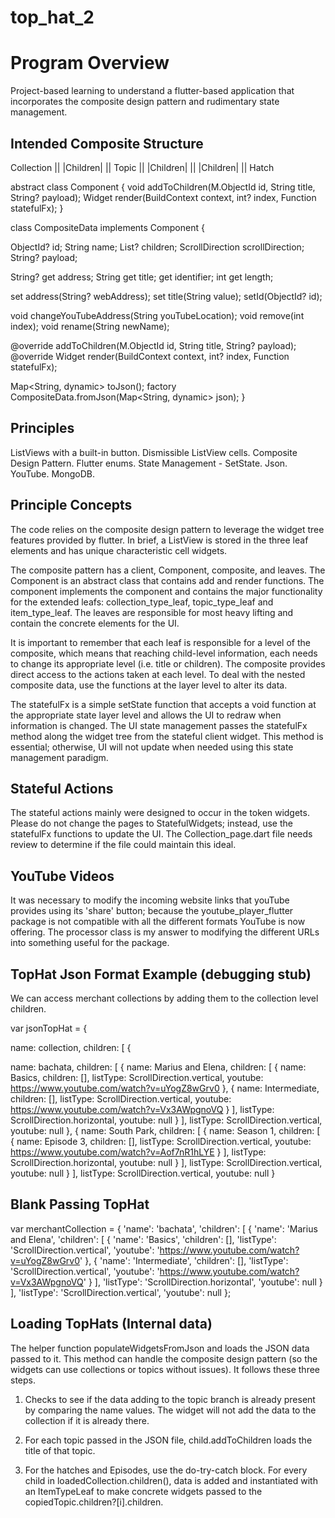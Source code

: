 # top_hat_2

# Program Overview

Project-based learning to understand a flutter-based application that incorporates the composite design pattern and rudimentary state management.

## Intended Composite Structure

Collection
 ||
|Children|
 ||
 Topic
 ||
|Children|
 ||
|Children|
 ||
 Hatch

abstract class Component {
 void addToChildren(M.ObjectId id, String title, String? payload);
 Widget render(BuildContext context, int? index, Function statefulFx);
}

class CompositeData implements Component {
 
 ObjectId? id;
 String name;
 List<CompositeData>? children;
 ScrollDirection scrollDirection;
 String? payload;

 String? get address;
 String get title;
 get identifier;
 int get length;

 set address(String? webAddress);
 set title(String value);
 setId(ObjectId? id);
 
 void changeYouTubeAddress(String youTubeLocation);
 void remove(int index);
 void rename(String newName);

 @override
 addToChildren(M.ObjectId id, String title, String? payload);
 @override
 Widget render(BuildContext context, int? index, Function statefulFx);

 Map<String, dynamic> toJson();
 factory CompositeData.fromJson(Map<String, dynamic> json);
 }

## Principles

ListViews with a built-in button.
Dismissible ListView cells.
Composite Design Pattern.
Flutter enums. 
State Management - SetState.
Json.
YouTube.
MongoDB.

## Principle Concepts

The code relies on the composite design pattern to leverage the widget tree features provided by flutter.
In brief, a ListView is stored in the three leaf elements and has unique characteristic cell widgets.

The composite pattern has a client, Component, composite, and leaves. The Component is an abstract class that contains add and render functions. The component implements the component and contains the major functionality for the extended leafs: collection_type_leaf, topic_type_leaf and item_type_leaf. The leaves are responsible for most heavy lifting and contain the concrete elements for the UI.

It is important to remember that each leaf is responsible for a level of the composite, which means that reaching child-level information, each needs to change its appropriate level (i.e. title or children). The composite provides direct access to the actions taken at each level. To deal with the nested composite data, use the functions at the layer level to alter its data.

The statefulFx is a simple setState function that accepts a void function at the appropriate state layer level and allows the UI to redraw when information is changed. The UI state management passes the statefulFx method along the widget tree from the stateful client widget. This method is essential; otherwise, UI will not update when needed using this state management paradigm.

## Stateful Actions

The stateful actions mainly were designed to occur in the token widgets. Please do not change the pages to StatefulWidgets; instead, use the statefulFx functions to update the UI. The Collection_page.dart file needs review to determine if the file could maintain this ideal.

## YouTube Videos

It was necessary to modify the incoming website links that youTube provides using its 'share' button; because the youtube_player_flutter package is not compatible with all the different formats YouTube is now offering. The processor class is my answer to modifying the different URLs into something useful for the package.

## TopHat Json Format Example (debugging stub)

We can access merchant collections by adding them to the collection level children.

var jsonTopHat = {
 
 name: collection, 
 children: [
 {
 
 name: bachata,
 children: [
 {
 name: Marius and Elena,
 children: [
 {
 name: Basics, 
 children: [],
 listType: ScrollDirection.vertical,
 youtube: https://www.youtube.com/watch?v=uYogZ8wGrv0
 },
 {
 name: Intermediate,
 children: [],
 listType: ScrollDirection.vertical,
 youtube: https://www.youtube.com/watch?v=Vx3AWpgnoVQ
 }
 ],
 listType: 
 ScrollDirection.horizontal,
 youtube: null
 }
 ], 
 listType: ScrollDirection.vertical, 
 youtube: null
 }, 
 {
 name: South Park, children: 
 [
 {
 name: Season 1, 
 children: [
 {
 name: Episode 3, 
 children: [], 
 listType: ScrollDirection.vertical, 
 youtube: https://www.youtube.com/watch?v=Aof7nR1hLYE
 }
 ], 
 listType: ScrollDirection.horizontal, 
 youtube: null
 }
 ], 
 listType: ScrollDirection.vertical, 
 youtube: null
 }
 ], 
 listType: ScrollDirection.vertical,
 youtube: null
 }

## Blank Passing TopHat

var merchantCollection = {
 'name': 'bachata',
 'children': [
 {
 'name': 'Marius and Elena',
 'children': [
 {
 'name': 'Basics',
 'children': [],
 'listType': 'ScrollDirection.vertical',
 'youtube': 'https://www.youtube.com/watch?v=uYogZ8wGrv0'
 },
 {
 'name': 'Intermediate',
 'children': [],
 'listType': 'ScrollDirection.vertical',
 'youtube': 'https://www.youtube.com/watch?v=Vx3AWpgnoVQ'
 }
 ],
 'listType': 'ScrollDirection.horizontal',
 'youtube': null
 }
 ],
 'listType': 'ScrollDirection.vertical',
 'youtube': null
};

## Loading TopHats (Internal data)

The helper function populateWidgetsFromJson and loads the JSON data passed to it. This method can handle the composite design pattern (so the widgets can use collections or topics without issues). It follows these three steps.

1) Checks to see if the data adding to the topic branch is already present by comparing the name values. The widget will not add the data to the collection if it is already there.

2) For each topic passed in the JSON file, child.addToChildren loads the title of that topic.

3) For the hatches and Episodes, use the do-try-catch block. For every child in loadedCollection.children(), data is added and instantiated with an ItemTypeLeaf to make concrete widgets passed to the copiedTopic.children?[i].children.

